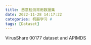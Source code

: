 ```yaml
---
title: 恶意检测常用数据集
date: 2022-11-28 14:17:22
categories: 机器学习 #
tags: [Dataset]
---
```






VirusShare 00177 dataset and APIMDS